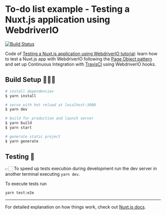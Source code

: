 # To-do list example - Testing a Nuxt.js application using WebdriverIO

[![Build Status](https://travis-ci.org/astagi/wdio-nuxt-e2e.svg?branch=master)](https://travis-ci.org/astagi/wdio-nuxt-e2e)

Code of [Testing a Nuxt.js application using WebdriverIO tutorial](): learn how to test a Nuxt.js app with WebdriverIO following the [Page Object pattern](https://martinfowler.com/bliki/PageObject.html) and set up Continuous Integration with [TravisCI](https://travis-ci.org/) using WebdriverIO hooks.

## Build Setup 👷🏻‍♂️

```bash
# install dependencies
$ yarn install

# serve with hot reload at localhost:3000
$ yarn dev

# build for production and launch server
$ yarn build
$ yarn start

# generate static project
$ yarn generate
```

## Testing 🤖

👉🏻 To speed up tests execution during development run the dev server in another terminal executing `yarn dev`.

To execute tests run

```bash
yarn test:e2e
```

---

For detailed explanation on how things work, check out [Nuxt.js docs](https://nuxtjs.org).
